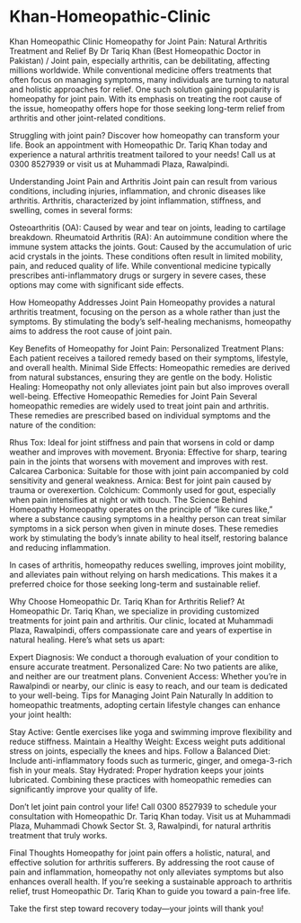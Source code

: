 # Khan-Homeopathic-Clinic
Khan Homeopathic Clinic
Homeopathy for Joint Pain: Natural Arthritis Treatment and Relief
By Dr Tariq Khan (Best Homeopathic Doctor in Pakistan) /
Joint pain, especially arthritis, can be debilitating, affecting millions worldwide. While conventional medicine offers treatments that often focus on managing symptoms, many individuals are turning to natural and holistic approaches for relief. One such solution gaining popularity is homeopathy for joint pain. With its emphasis on treating the root cause of the issue, homeopathy offers hope for those seeking long-term relief from arthritis and other joint-related conditions.

Struggling with joint pain? Discover how homeopathy can transform your life. Book an appointment with Homeopathic Dr. Tariq Khan today and experience a natural arthritis treatment tailored to your needs! Call us at 0300 8527939 or visit us at Muhammadi Plaza, Rawalpindi.

Understanding Joint Pain and Arthritis
Joint pain can result from various conditions, including injuries, inflammation, and chronic diseases like arthritis. Arthritis, characterized by joint inflammation, stiffness, and swelling, comes in several forms:

Osteoarthritis (OA): Caused by wear and tear on joints, leading to cartilage breakdown.
Rheumatoid Arthritis (RA): An autoimmune condition where the immune system attacks the joints.
Gout: Caused by the accumulation of uric acid crystals in the joints.
These conditions often result in limited mobility, pain, and reduced quality of life. While conventional medicine typically prescribes anti-inflammatory drugs or surgery in severe cases, these options may come with significant side effects.

How Homeopathy Addresses Joint Pain
Homeopathy provides a natural arthritis treatment, focusing on the person as a whole rather than just the symptoms. By stimulating the body’s self-healing mechanisms, homeopathy aims to address the root cause of joint pain.

Key Benefits of Homeopathy for Joint Pain:
Personalized Treatment Plans: Each patient receives a tailored remedy based on their symptoms, lifestyle, and overall health.
Minimal Side Effects: Homeopathic remedies are derived from natural substances, ensuring they are gentle on the body.
Holistic Healing: Homeopathy not only alleviates joint pain but also improves overall well-being.
Effective Homeopathic Remedies for Joint Pain
Several homeopathic remedies are widely used to treat joint pain and arthritis. These remedies are prescribed based on individual symptoms and the nature of the condition:

Rhus Tox: Ideal for joint stiffness and pain that worsens in cold or damp weather and improves with movement.
Bryonia: Effective for sharp, tearing pain in the joints that worsens with movement and improves with rest.
Calcarea Carbonica: Suitable for those with joint pain accompanied by cold sensitivity and general weakness.
Arnica: Best for joint pain caused by trauma or overexertion.
Colchicum: Commonly used for gout, especially when pain intensifies at night or with touch.
The Science Behind Homeopathy
Homeopathy operates on the principle of “like cures like,” where a substance causing symptoms in a healthy person can treat similar symptoms in a sick person when given in minute doses. These remedies work by stimulating the body’s innate ability to heal itself, restoring balance and reducing inflammation.

In cases of arthritis, homeopathy reduces swelling, improves joint mobility, and alleviates pain without relying on harsh medications. This makes it a preferred choice for those seeking long-term and sustainable relief.

Why Choose Homeopathic Dr. Tariq Khan for Arthritis Relief?
At Homeopathic Dr. Tariq Khan, we specialize in providing customized treatments for joint pain and arthritis. Our clinic, located at Muhammadi Plaza, Rawalpindi, offers compassionate care and years of expertise in natural healing. Here’s what sets us apart:

Expert Diagnosis: We conduct a thorough evaluation of your condition to ensure accurate treatment.
Personalized Care: No two patients are alike, and neither are our treatment plans.
Convenient Access: Whether you’re in Rawalpindi or nearby, our clinic is easy to reach, and our team is dedicated to your well-being.
Tips for Managing Joint Pain Naturally
In addition to homeopathic treatments, adopting certain lifestyle changes can enhance your joint health:

Stay Active: Gentle exercises like yoga and swimming improve flexibility and reduce stiffness.
Maintain a Healthy Weight: Excess weight puts additional stress on joints, especially the knees and hips.
Follow a Balanced Diet: Include anti-inflammatory foods such as turmeric, ginger, and omega-3-rich fish in your meals.
Stay Hydrated: Proper hydration keeps your joints lubricated.
Combining these practices with homeopathic remedies can significantly improve your quality of life.

Don’t let joint pain control your life! Call 0300 8527939 to schedule your consultation with Homeopathic Dr. Tariq Khan today. Visit us at Muhammadi Plaza, Muhammadi Chowk Sector St. 3, Rawalpindi, for natural arthritis treatment that truly works.

Final Thoughts
Homeopathy for joint pain offers a holistic, natural, and effective solution for arthritis sufferers. By addressing the root cause of pain and inflammation, homeopathy not only alleviates symptoms but also enhances overall health. If you’re seeking a sustainable approach to arthritis relief, trust Homeopathic Dr. Tariq Khan to guide you toward a pain-free life.

Take the first step toward recovery today—your joints will thank you!
